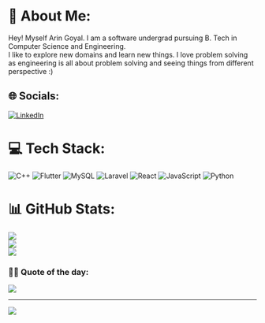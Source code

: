 # 💫 About Me:
Hey! Myself Arin Goyal. I am a software undergrad pursuing B. Tech in Computer Science and Engineering. <br>I like to explore new domains and learn new things. I love problem solving as engineering is all about problem solving and seeing things from different perspective :)<br>


## 🌐 Socials:
[![LinkedIn](https://img.shields.io/badge/LinkedIn-%230077B5.svg?logo=linkedin&logoColor=white)](https://linkedin.com/in/arin-goyal) 

# 💻 Tech Stack:
![C++](https://img.shields.io/badge/c++-%2300599C.svg?style=for-the-badge&logo=c%2B%2B&logoColor=white) ![Flutter](https://img.shields.io/badge/Flutter-%2302569B.svg?style=for-the-badge&logo=Flutter&logoColor=white) ![MySQL](https://img.shields.io/badge/mysql-%2300f.svg?style=for-the-badge&logo=mysql&logoColor=white) ![Laravel](https://img.shields.io/badge/laravel-%23FF2D20.svg?style=for-the-badge&logo=laravel&logoColor=white) ![React](https://img.shields.io/badge/react-%2320232a.svg?style=for-the-badge&logo=react&logoColor=%2361DAFB) ![JavaScript](https://img.shields.io/badge/javascript-%23323330.svg?style=for-the-badge&logo=javascript&logoColor=%23F7DF1E) ![Python](https://img.shields.io/badge/python-3670A0?style=for-the-badge&logo=python&logoColor=ffdd54)
# 📊 GitHub Stats:
![](https://github-readme-stats.vercel.app/api?username=Arin0402&theme=default&hide_border=false&include_all_commits=true&count_private=true)<br/>
![](https://github-readme-streak-stats.herokuapp.com/?user=Arin0402&theme=default&hide_border=false)<br/>
![](https://github-readme-stats.vercel.app/api/top-langs/?username=Arin0402&theme=default&hide_border=false&include_all_commits=true&count_private=true&layout=compact)

### ✍🏼 Quote of the day:
![](https://quotes-github-readme.vercel.app/api?type=horizontal&theme=radical)

---
[![](https://visitcount.itsvg.in/api?id=Arin0402&icon=0&color=0)](https://visitcount.itsvg.in)

<!-- Proudly created with GPRM ( https://gprm.itsvg.in ) -->
